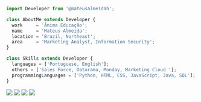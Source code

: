 ```js
import Developer from '@mateusalmeidah';

class AboutMe extends Developer {
  work     = 'Ânima Educação';
  name     = 'Mateus Almeida';
  location = 'Brazil, Northeast';
  area     = 'Marketing Analyst, Information Security';
}

class Skills extends Developer {
  languages = ['Portuguese, English'];
  others = ['Sales Force, Datorama, Monday, Marketing Cloud '];
  programmingLanguages = ['Python, HTML, CSS, JavaScript, Java, SQL'];
}
```

<p align="left">
  <a href="mailto: almeidamateus847@gmail.com" alt="Gmail">
  <img src="https://img.shields.io/badge/-Gmail-FF0000?style=flat-square&labelColor=FF0000&logo=gmail&logoColor=white&link=LINK-DO-SEU-EMAIL" /></a>

  <a href="https://www.linkedin.com/in/mateusalmeidah/" alt="Linkedin">
  <img src="https://img.shields.io/badge/-Linkedin-0e76a8?style=flat-square&logo=Linkedin&logoColor=white&link=LINK-DO-SEU-LINKEDIN" /></a>
  
  <a href="https://www.youtube.com/c/MeninodoComputador2000" alt="Youtube">
  <img src="https://img.shields.io/badge/-Youtube-FF0000?style=flat-square&labelColor=FF0000&logo=youtube&logoColor=white&link=LINK-DO-SEU-YOUTUBE" /></a>

  <a href="https://www.instagram.com/mateus.almeidah/" alt="Instagram">
  <img src="https://img.shields.io/badge/-Instagram-DF0174?style=flat-square&labelColor=DF0174&logo=instagram&logoColor=white&link=LINK-DO-SEU-INSTAGRAM"/></a>
</p>  
